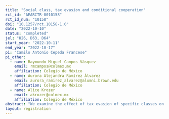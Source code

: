 ```yaml
---
title: "Social class, tax evasion and conditional cooperation"
rct_id: "AEARCTR-0010158"
rct_id_num: "10158"
doi: "10.1257/rct.10158-1.0"
date: "2022-10-10"
status: "completed"
jel: "H26, D63, D64"
start_year: "2022-10-11"
end_year: "2022-10-17"
pi: "Camilo Antonio Cepeda Francese"
pi_other:
  - name: Raymundo Miguel Campos Vásquez
    email: rmcampos@colmex.mx
    affiliation: Colegio de México
  - name: Aurora Alejandra Ramírez Álvarez
    email: aurora_ramirez_alvarez@alumni.brown.edu
    affiliation: Colegio de México
  - name: Alice Krozer
    email: akrozer@colmex.mx
    affiliation: Colegio de México
abstract: "We examine the effect of tax evasion of specific classes on the willingness to pay taxes."
layout: registration
---
```


